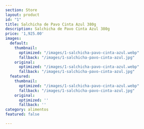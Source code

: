 ```yaml
---
section: Store
layout: product
id: "1"
title: Salchicha de Pavo Cinta Azul 380g
description: Salchicha de Pavo Cinta Azul 380g
price: '1,925.00'
images:
  default:
    thumbnail:
      optimized: "/images/1-salchicha-pavo-cinta-azul.webp"
      fallback: "/images/1-salchicha-pavo-cinta-azul.jpg"
    original:
      optimized: "/images/1-salchicha-pavo-cinta-azul.webp"
      fallback: "/images/1-salchicha-pavo-cinta-azul.jpg"
  featured:
    thumbnail:
      optimized: "/images/1-salchicha-pavo-cinta-azul.webp"
      fallback: "/images/1-salchicha-pavo-cinta-azul.jpg"
    original:
      optimized: ''
      fallback: ''
category: alimentos
featured: false

---
```

